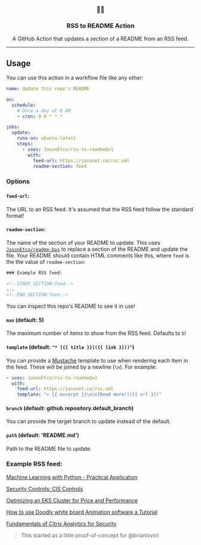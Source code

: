 <h3 align="center">📡📝</h3>
<h3 align="center">RSS to README Action</h3>
<p align="center">A GitHub Action that updates a section of a README from an RSS feed.</p>

---

## Usage

You can use this action in a workflow file like any other:

```yml
name: Update this repo's README

on:
  schedule:
    # Once a day at 8 AM
    - cron: 0 8 * * *

jobs:
  update:
    runs-on: ubuntu-latest
    steps:
      - uses: JasonEtco/rss-to-readme@v1
        with:
          feed-url: https://jasonet.co/rss.xml
          readme-section: feed
```

### Options

#### `feed-url`:

The URL to an RSS feed. It's assumed that the RSS feed follow the standard format!

#### `readme-section`:

The name of the section of your README to update. This uses [`JasonEtco/readme-box`](https://github.com/JasonEtco/readme-box) to replace a section of the README and update the file. Your README should contain HTML comments like this, where `feed` is the the value of `readme-section`:

```html
### Example RSS feed:

<!--START_SECTION:feed-->
...
<!--END_SECTION:feed-->
```

You can inspect this repo's README to see it in use!

#### `max` (default: 5)

The maximum number of items to show from the RSS feed. Defaults to `5`!

#### `template` (default: `"* [{{ title }}]({{ link }}))"`)

You can provide a [Mustache](https://github.com/janl/mustache.js) template to use when rendering each item in the feed. These will be joined by a newline (`\n`). For example:

```yaml
- uses: JasonEtco/rss-to-readme@v1
  with:
    feed-url: https://jasonet.co/rss.xml
    template: "> {{ excerpt }}\n\n[Read more!]({{ url }})"
```

#### `branch` (default: github.repository.default_branch)

You can provide the target branch to update instead of the default.

#### `path` (default: 'README.md')

Path to the README file to update.

### Example RSS feed:

<!--START_SECTION:example-->
> 

[Machine Learning with Python - Practical Application](https:&#x2F;&#x2F;sanet.st&#x2F;blogs&#x2F;training4all&#x2F;machine_learning_with_python_practical_application.4071903.html)
> 

[Security Controls: CIS Controls](https:&#x2F;&#x2F;sanet.st&#x2F;blogs&#x2F;training4all&#x2F;security_controls_cis_controls.4071901.html)
> 

[Optimizing an EKS Cluster for Price and Performance](https:&#x2F;&#x2F;sanet.st&#x2F;blogs&#x2F;training4all&#x2F;optimizing_an_eks_cluster_for_price_and_performance.4071900.html)
> 

[How to use Doodly white board Animation software a Tutorial](https:&#x2F;&#x2F;sanet.st&#x2F;blogs&#x2F;bonnytuts&#x2F;how_to_use_doodly_white_board_animation_software_a_tutorial.4071896.html)
> 

[Fundamentals of Citrix Analytics for Security](https:&#x2F;&#x2F;sanet.st&#x2F;blogs&#x2F;training4all&#x2F;fundamentals_of_citrix_analytics_for_security.4071894.html)
<!--END_SECTION:example-->

> This started as a little proof-of-concept for @brianlovin!
